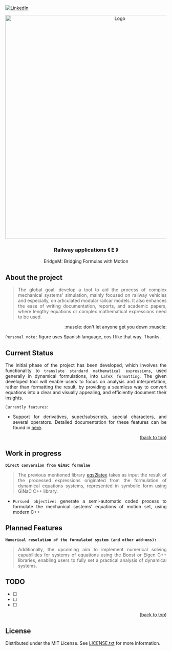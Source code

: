 [![LinkedIn][linkedin-shield]][linkedin-url]

<!-- PROJECT LOGO -->
<div align="center">
  <a align="center">
    <img src="https://github.com/criogenox/E-Symbolic-Railway-Dynamics-Formulation/assets/53323058/4b126ff6-1d93-40ec-911c-9ffca3eb7abb.png" alt="Logo" width="700">
  </a>
  <h3 align="center">Railway applications &#x300A; E &#x300B;</h3>
  <p align="center">
    EridgeM: Bridging Formulas with Motion
  </p>
</div>

## About the project

<div align="justify">
  <p>
  
> The global goal: develop a tool to aid the process of complex mechanical systems' simulation, mainly focused on railway vehicles and especially, on articulated modular railcar models. It also enhances the ease of writing documentation, reports, and academic papers, where lengthy equations or complex mathematical expressions need to be used.
   </p>
       <p align="right">
    :muscle: don't let anyone get you down :muscle:
  </p> 

`Personal note:` figure uses Spanish language, cos I like that way. Thanks.
   <div>

## Current Status

<div align="justify">
  <p>

The initial phase of the project has been developed, which involves the functionality to `translate standard mathematical expressions`, used generally in dynamical formulations, into `LaTeX formatting`. The given developed tool will enable users to focus on analysis and interpretation, rather than formatting the result, by providing a seamless way to convert equations into a clear and visually appealing, and efficiently document their insights. 

`Currently features:`

- Support for derivatives, super/subscripts, special characters, and several operators. Detailed documentation for these features can be found in [here][eqsreadme-url].
   </p>
   <div>

<p align="right">(<a href="#top">back to top</a>)</p>

## Work in progress

<div align="justify">
  <p>
    
**`Direct conversion from GiNaC formulae`**
 
> The previous mentioned library [eqs2latex][eqssrc-url] takes as input the result of the processed expressions originated from the formulation of dynamical equations systems, represented in symbolic form using GiNaC C++ library.

- `Pursued objective:` generate a semi-automatic coded process to formulate the mechanical systems' equations of motion set, using modern C++
  
   </p>
   <div>

## Planned Features

<div align="justify">
  <p>
    
**`Numerical resolution of the formulated system (and other add-ons):`**
   
> Additionally, the upcoming aim to implement numerical solving capabilities for systems of equations using the Boost or Eigen C++ libraries, enabling users to fully set a practical analysis  of dynamical systems.
   </p>
   <div>

<!-- ROADMAP -->
## TODO

- [ ] 
- [ ] 
- [ ] 

<p align="right">(<a href="#top">back to top</a>)</p>

<!-- LICENSE -->
## License

Distributed under the MIT License. See [LICENSE.txt][license-url] for more information.

<!-- MARKDOWN LINKS & IMAGES -->
[linkedin-shield]: https://user-images.githubusercontent.com/53323058/230575198-fa1acbf4-8f82-4d8e-b245-3979276bc240.png
[linkedin-url]: https://www.linkedin.com/in/criogenox/
[eqsreadme-url]: https://github.com/criogenox/E-Symbolic-Railway-Dynamics-Formulation/tree/master/eqs2latex
[eqssrc-url]: https://github.com/criogenox/E-Symbolic-Railway-Dynamics-Formulation/tree/master/eqs2latex/src
[license-url]: https://github.com/criogenox/E-Symbolic-Railway-Dynamics-Formulation/tree/master?tab=MIT-1-ov-file
